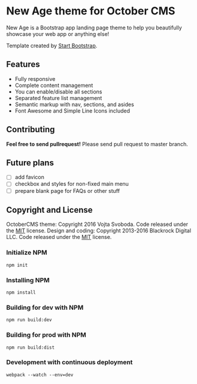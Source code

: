 # New Age theme for October CMS

New Age is a Bootstrap app landing page theme to help you beautifully showcase your web app or anything else!

Template created by [Start Bootstrap](https://startbootstrap.com/template-overviews/new-age/).

## Features

- Fully responsive
- Complete content management
- You can enable/disable all sections
- Separated feature list management
- Semantic markup with nav, sections, and asides
- Font Awesome and Simple Line Icons included

## Contributing

**Feel free to send pullrequest!** Please send pull request to master branch.

## Future plans

- [ ] add favicon
- [ ] checkbox and styles for non-fixed main menu
- [ ] prepare blank page for FAQs or other stuff

## Copyright and License

OctoberCMS theme: Copyright 2016 Vojta Svoboda. Code released under the [MIT](https://github.com/vojtasvoboda/oc-newage-theme/blob/master/LICENSE) license.
Design and coding: Copyright 2013-2016 Blackrock Digital LLC. Code released under the [MIT](https://github.com/BlackrockDigital/startbootstrap-new-age/blob/gh-pages/LICENSE) license.

### Initialize NPM
`npm init`

### Installing NPM
`npm install`

### Building for dev with NPM
`npm run build:dev`

### Building for prod with NPM
`npm run build:dist`

### Development with continuous deployment
`webpack --watch --env=dev`

